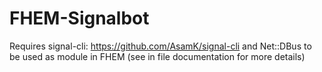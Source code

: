 # FHEM-Signalbot

Requires signal-cli: https://github.com/AsamK/signal-cli
and Net::DBus to be used as module in FHEM (see in file documentation for more details)

